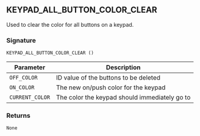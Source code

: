 ## KEYPAD\_ALL\_BUTTON\_COLOR\_CLEAR

Used to clear the color for all buttons on a keypad.


### Signature

`KEYPAD_ALL_BUTTON_COLOR_CLEAR ()`


| Parameter       | Description                                   |
| --------------- | --------------------------------------------- |
| `OFF_COLOR`     | ID value of the buttons to be deleted         |
| `ON_COLOR`      | The new on/push color for the keypad          |
| `CURRENT_COLOR` | The color the keypad should immediately go to |


### Returns

`None`
